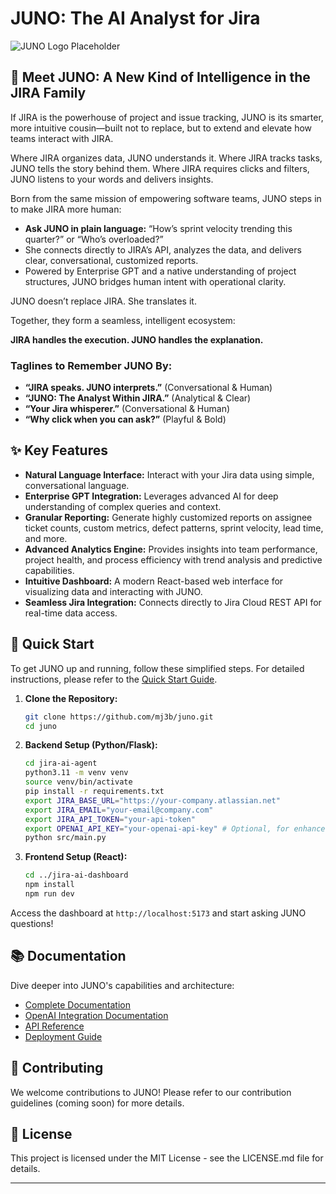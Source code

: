 # JUNO: The AI Analyst for Jira

![JUNO Logo Placeholder](https://via.placeholder.com/150x150?text=JUNO+AI)

## 🔷 Meet JUNO: A New Kind of Intelligence in the JIRA Family

If JIRA is the powerhouse of project and issue tracking, JUNO is its smarter, more intuitive cousin—built not to replace, but to extend and elevate how teams interact with JIRA.

Where JIRA organizes data, JUNO understands it.
Where JIRA tracks tasks, JUNO tells the story behind them.
Where JIRA requires clicks and filters, JUNO listens to your words and delivers insights.

Born from the same mission of empowering software teams, JUNO steps in to make JIRA more human:

*   **Ask JUNO in plain language:** “How’s sprint velocity trending this quarter?” or “Who’s overloaded?”
*   She connects directly to JIRA’s API, analyzes the data, and delivers clear, conversational, customized reports.
*   Powered by Enterprise GPT and a native understanding of project structures, JUNO bridges human intent with operational clarity.

JUNO doesn’t replace JIRA. She translates it.

Together, they form a seamless, intelligent ecosystem:

**JIRA handles the execution. JUNO handles the explanation.**

### Taglines to Remember JUNO By:

*   **“JIRA speaks. JUNO interprets.”** (Conversational & Human)
*   **“JUNO: The Analyst Within JIRA.”** (Analytical & Clear)
*   **“Your Jira whisperer.”** (Conversational & Human)
*   **“Why click when you can ask?”** (Playful & Bold)

## ✨ Key Features

*   **Natural Language Interface:** Interact with your Jira data using simple, conversational language.
*   **Enterprise GPT Integration:** Leverages advanced AI for deep understanding of complex queries and context.
*   **Granular Reporting:** Generate highly customized reports on assignee ticket counts, custom metrics, defect patterns, sprint velocity, lead time, and more.
*   **Advanced Analytics Engine:** Provides insights into team performance, project health, and process efficiency with trend analysis and predictive capabilities.
*   **Intuitive Dashboard:** A modern React-based web interface for visualizing data and interacting with JUNO.
*   **Seamless Jira Integration:** Connects directly to Jira Cloud REST API for real-time data access.

## 🚀 Quick Start

To get JUNO up and running, follow these simplified steps. For detailed instructions, please refer to the [Quick Start Guide](quick_start_guide.md).

1.  **Clone the Repository:**
    ```bash
    git clone https://github.com/mj3b/juno.git
    cd juno
    ```
2.  **Backend Setup (Python/Flask):**
    ```bash
    cd jira-ai-agent
    python3.11 -m venv venv
    source venv/bin/activate
    pip install -r requirements.txt
    export JIRA_BASE_URL="https://your-company.atlassian.net"
    export JIRA_EMAIL="your-email@company.com"
    export JIRA_API_TOKEN="your-api-token"
    export OPENAI_API_KEY="your-openai-api-key" # Optional, for enhanced features
    python src/main.py
    ```
3.  **Frontend Setup (React):**
    ```bash
    cd ../jira-ai-dashboard
    npm install
    npm run dev
    ```

Access the dashboard at `http://localhost:5173` and start asking JUNO questions!

## 📚 Documentation

Dive deeper into JUNO's capabilities and architecture:

*   [Complete Documentation](jira_ai_agent_documentation.md)
*   [OpenAI Integration Documentation](openai_integration_documentation.md)
*   [API Reference](api_reference.md)
*   [Deployment Guide](deployment_guide.md)

## 🤝 Contributing

We welcome contributions to JUNO! Please refer to our contribution guidelines (coming soon) for more details.

## 📄 License

This project is licensed under the MIT License - see the LICENSE.md file for details.

---

